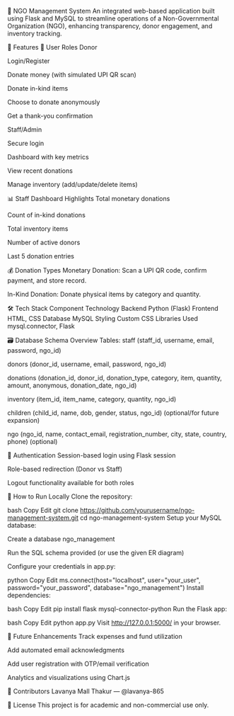 🏢 NGO Management System
An integrated web-based application built using Flask and MySQL to streamline operations of a Non-Governmental Organization (NGO), enhancing transparency, donor engagement, and inventory tracking.

🚀 Features
👥 User Roles
Donor

Login/Register

Donate money (with simulated UPI QR scan)

Donate in-kind items

Choose to donate anonymously

Get a thank-you confirmation

Staff/Admin

Secure login

Dashboard with key metrics

View recent donations

Manage inventory (add/update/delete items)

📊 Staff Dashboard Highlights
Total monetary donations

Count of in-kind donations

Total inventory items

Number of active donors

Last 5 donation entries

💰 Donation Types
Monetary Donation: Scan a UPI QR code, confirm payment, and store record.

In-Kind Donation: Donate physical items by category and quantity.

🛠️ Tech Stack
Component	Technology
Backend	Python (Flask)
Frontend	HTML, CSS
Database	MySQL
Styling	Custom CSS
Libraries Used	mysql.connector, Flask

🗃️ Database Schema Overview
Tables:
staff (staff_id, username, email, password, ngo_id)

donors (donor_id, username, email, password, ngo_id)

donations (donation_id, donor_id, donation_type, category, item, quantity, amount, anonymous, donation_date, ngo_id)

inventory (item_id, item_name, category, quantity, ngo_id)

children (child_id, name, dob, gender, status, ngo_id) (optional/for future expansion)

ngo (ngo_id, name, contact_email, registration_number, city, state, country, phone) (optional)

🔐 Authentication
Session-based login using Flask session

Role-based redirection (Donor vs Staff)

Logout functionality available for both roles

📂 How to Run Locally
Clone the repository:

bash
Copy
Edit
git clone https://github.com/yourusername/ngo-management-system.git
cd ngo-management-system
Setup your MySQL database:

Create a database ngo_management

Run the SQL schema provided (or use the given ER diagram)

Configure your credentials in app.py:

python
Copy
Edit
ms.connect(host="localhost", user="your_user", password="your_password", database="ngo_management")
Install dependencies:

bash
Copy
Edit
pip install flask mysql-connector-python
Run the Flask app:

bash
Copy
Edit
python app.py
Visit http://127.0.0.1:5000/ in your browser.

📌 Future Enhancements
Track expenses and fund utilization

Add automated email acknowledgments

Add user registration with OTP/email verification

Analytics and visualizations using Chart.js

🙌 Contributors
Lavanya Mall Thakur — @lavanya-865

📃 License
This project is for academic and non-commercial use only.
